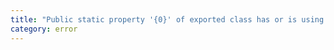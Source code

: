 ```yaml
---
title: "Public static property '{0}' of exported class has or is using name '{1}' from private module '{2}'."
category: error
---
```

